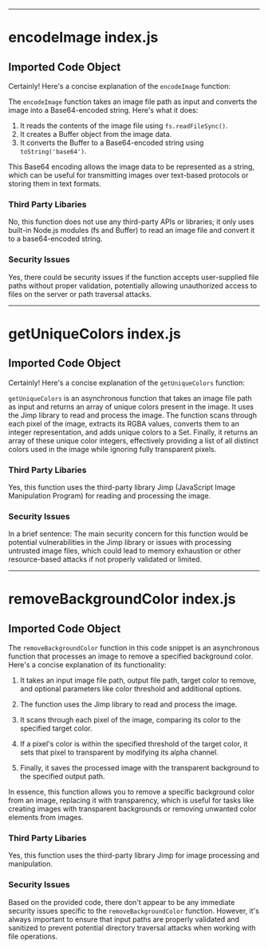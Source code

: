 

  

  

  

  

  

  

  

  

  

  

  

  

  

  

  

  

  

  

  

  

---
# encodeImage index.js
## Imported Code Object
Certainly! Here's a concise explanation of the `encodeImage` function:

The `encodeImage` function takes an image file path as input and converts the image into a Base64-encoded string. Here's what it does:

1. It reads the contents of the image file using `fs.readFileSync()`.
2. It creates a Buffer object from the image data.
3. It converts the Buffer to a Base64-encoded string using `toString('base64')`.

This Base64 encoding allows the image data to be represented as a string, which can be useful for transmitting images over text-based protocols or storing them in text formats.

### Third Party Libaries

No, this function does not use any third-party APIs or libraries; it only uses built-in Node.js modules (fs and Buffer) to read an image file and convert it to a base64-encoded string.

### Security Issues

Yes, there could be security issues if the function accepts user-supplied file paths without proper validation, potentially allowing unauthorized access to files on the server or path traversal attacks.

---
# getUniqueColors index.js
## Imported Code Object
Certainly! Here's a concise explanation of the `getUniqueColors` function:

`getUniqueColors` is an asynchronous function that takes an image file path as input and returns an array of unique colors present in the image. It uses the Jimp library to read and process the image. The function scans through each pixel of the image, extracts its RGBA values, converts them to an integer representation, and adds unique colors to a Set. Finally, it returns an array of these unique color integers, effectively providing a list of all distinct colors used in the image while ignoring fully transparent pixels.

### Third Party Libaries

Yes, this function uses the third-party library Jimp (JavaScript Image Manipulation Program) for reading and processing the image.

### Security Issues

In a brief sentence: The main security concern for this function would be potential vulnerabilities in the Jimp library or issues with processing untrusted image files, which could lead to memory exhaustion or other resource-based attacks if not properly validated or limited.


  
---
# removeBackgroundColor index.js
## Imported Code Object
The `removeBackgroundColor` function in this code snippet is an asynchronous function that processes an image to remove a specified background color. Here's a concise explanation of its functionality:

1. It takes an input image file path, output file path, target color to remove, and optional parameters like color threshold and additional options.

2. The function uses the Jimp library to read and process the image.

3. It scans through each pixel of the image, comparing its color to the specified target color.

4. If a pixel's color is within the specified threshold of the target color, it sets that pixel to transparent by modifying its alpha channel.

5. Finally, it saves the processed image with the transparent background to the specified output path.

In essence, this function allows you to remove a specific background color from an image, replacing it with transparency, which is useful for tasks like creating images with transparent backgrounds or removing unwanted color elements from images.

### Third Party Libaries

Yes, this function uses the third-party library Jimp for image processing and manipulation.

### Security Issues

Based on the provided code, there don't appear to be any immediate security issues specific to the `removeBackgroundColor` function. However, it's always important to ensure that input paths are properly validated and sanitized to prevent potential directory traversal attacks when working with file operations.


  